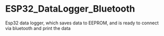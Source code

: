 # ESP32_DataLogger_Bluetooth
Esp32 data logger, which saves data to EEPROM, and is ready to connect via bluetooth and print the data

